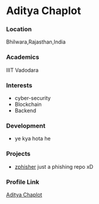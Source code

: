 # Aditya Chaplot

### Location

Bhilwara,Rajasthan,India

### Academics

IIIT Vadodara

### Interests

- cyber-security
- Blockchain
- Backend

### Development

- ye kya hota he

### Projects

- [zphisher](https://github.com/adielliot37/zphisher) just a phishing repo xD

### Profile Link

[Aditya Chaplot](https://github.com/adielliot37/)
